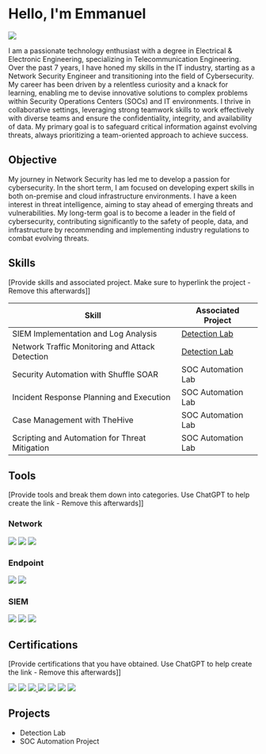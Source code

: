 # Hello, I'm Emmanuel
<a href="https://linkedin.com/in/emmanuelfo"><img src="https://img.shields.io/badge/-LinkedIn-0072b1?&style=for-the-badge&logo=linkedin&logoColor=white" /></a>

I am a passionate technology enthusiast with a degree in Electrical & Electronic Engineering, specializing in Telecommunication Engineering. Over the past 7 years, I have honed my skills in the IT industry, starting as a Network Security Engineer and transitioning into the field of Cybersecurity. My career has been driven by a relentless curiosity and a knack for learning, enabling me to devise innovative solutions to complex problems within Security Operations Centers (SOCs) and IT environments. I thrive in collaborative settings, leveraging strong teamwork skills to work effectively with diverse teams and ensure the confidentiality, integrity, and availability of data. My primary goal is to safeguard critical information against evolving threats, always prioritizing a team-oriented approach to achieve success.

## Objective

My journey in Network Security has led me to develop a passion for cybersecurity. In the short term, I am focused on developing expert skills in both on-premise and cloud infrastructure environments. I have a keen interest in threat intelligence, aiming to stay ahead of emerging threats and vulnerabilities. My long-term goal is to become a leader in the field of cybersecurity, contributing significantly to the safety of people, data, and infrastructure by recommending and implementing industry regulations to combat evolving threats.

## Skills
[Provide skills and associated project. Make sure to hyperlink the project - Remove this afterwards]]

| Skill                                         | Associated Project         |
|-----------------------------------------------|----------------------------|
| SIEM Implementation and Log Analysis          | <a href="https://google.com">Detection Lab</a>|
| Network Traffic Monitoring and Attack Detection | <a href="https://google.com">Detection Lab</a>|
| Security Automation with Shuffle SOAR         | SOC Automation Lab|
| Incident Response Planning and Execution      | SOC Automation Lab|
| Case Management with TheHive                  | SOC Automation Lab|
| Scripting and Automation for Threat Mitigation | SOC Automation Lab|

## Tools
[Provide tools and break them down into categories. Use ChatGPT to help create the link - Remove this afterwards]]

### Network
<div>
    <img src="https://img.shields.io/badge/-Wireshark-1679A7?&style=for-the-badge&logo=Wireshark&logoColor=white" />
    <img src="https://img.shields.io/badge/-Suricata-EF3B2D?&style=for-the-badge&logo=Suricata&logoColor=white" />
    <img src="https://img.shields.io/badge/-Zeek-777BB4?&style=for-the-badge&logo=Zeek&logoColor=white" />
</div>

### Endpoint
<div>
    <img src="https://img.shields.io/badge/-Microsoft_Defender_for_Endpoint-00A4EF?&style=for-the-badge&logo=Microsoft&logoColor=white" />
    <img src="https://img.shields.io/badge/-Velociraptor-4B275F?&style=for-the-badge&logo=Velociraptor&logoColor=white" />
</div>

### SIEM
<div>
    <img src="https://img.shields.io/badge/-Microsoft_Sentinel-0078D4?&style=for-the-badge&logo=Microsoft&logoColor=white" />
    <img src="https://img.shields.io/badge/-Splunk-000000?&style=for-the-badge&logo=Splunk&logoColor=white" />
    <img src="https://img.shields.io/badge/-Elastic-005571?&style=for-the-badge&logo=Elastic&logoColor=white" />
</div>

## Certifications
[Provide certifications that you have obtained. Use ChatGPT to help create the link - Remove this afterwards]]
<div>
<img src="https://img.shields.io/badge/-Security%2B-FF0000?&style=for-the-badge&logo=CompTIA&logoColor=white" />
<img src="https://img.shields.io/badge/-CCNA-0072C6?&style=for-the-badge&logo=Cisco&logoColor=white" />
<a href="https://www.cisco.com/c/en/us/training-events/training-certifications/certifications/associate/ccna.html" target="_blank">
    <img src="https://img.shields.io/badge/-CCNA-0072C6?&style=for-the-badge&logo=Cisco&logoColor=white" />
</a>
<img src="https://img.shields.io/badge/-Network%2B-007ACC?&style=for-the-badge&logo=CompTIA&logoColor=white" />
<img src="https://img.shields.io/badge/-A%2B-4D4D4D?&style=for-the-badge&logo=CompTIA&logoColor=white" />
<img src="https://img.shields.io/badge/-CDSA-006400?&style=for-the-badge&logoColor=white" />
<img src="https://img.shields.io/badge/-CCD-000080?&style=for-the-badge&logoColor=white" />
</div>

## Projects
- Detection Lab
- SOC Automation Project

